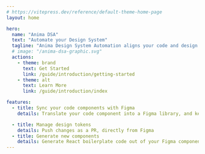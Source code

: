 ```yaml
---
# https://vitepress.dev/reference/default-theme-home-page
layout: home

hero:
  name: "Anima DSA"
  text: "Automate your Design System"
  tagline: "Anima Design System Automation aligns your code and design libraries while providing seamless change management capabilities"
  # image: "/anima-dsa-graphic.svg"
  actions:
    - theme: brand
      text: Get Started
      link: /guide/introduction/getting-started
    - theme: alt
      text: Learn More
      link: /guide/introduction/index

features:
  - title: Sync your code components with Figma 
    details: Translate your code component into a Figma library, and keep it synced with code

  - title: Manage design tokens
    details: Push changes as a PR, directly from Figma
  - title: Generate new components 
    details: Generate React boilerplate code out of your Figma components and screens
---
```


